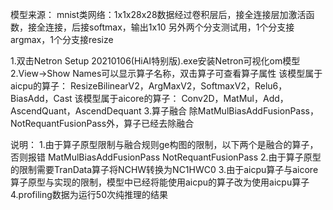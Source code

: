 模型来源：
mnist类网络：1x1x28x28数据经过卷积层后，接全连接层加激活函数，接全连接，后接softmax，输出1x10
另外两个分支测试用，1个分支接argmax，1个分支接resize

1.双击Netron Setup 20210106(HiAI特别版).exe安装Netron可视化om模型
2.View->Show Names可以显示算子名称，双击算子可查看算子属性
该模型属于aicpu的算子：
ResizeBilinearV2，ArgMaxV2，SoftmaxV2，Relu6，BiasAdd，Cast
该模型属于aicore的算子：
Conv2D，MatMul，Add，AscendQuant，AscendDequant
3.算子融合
除MatMulBiasAddFusionPass，NotRequantFusionPass外，算子已经去除融合

说明：
1.由于算子原型限制与融合规则ge构图的限制，以下两个是融合的算子，否则报错
MatMulBiasAddFusionPass
NotRequantFusionPass
2.由于算子原型的限制需要TranData算子将NCHW转换为NC1HWC0
3.由于aicpu算子与aicore算子原型与实现的限制，模型中已经将能使用aicpu的算子改为使用aicpu算子
4.profiling数据为运行50次纯推理的结果
